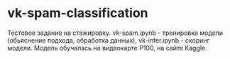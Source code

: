 # vk-spam-classification
Тестовое задание на стажировку. vk-spam.ipynb - тренировка модели (обьяснение подхода, обработка данных), vk-infer.ipynb - скоринг модели.
Модель обучалась на видеокарте P100, на сайте Kaggle.
